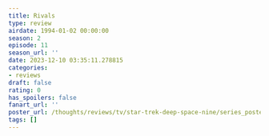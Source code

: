 ```yaml
---
title: Rivals
type: review
airdate: 1994-01-02 00:00:00
season: 2
episode: 11
season_url: ''
date: 2023-12-10 03:35:11.278815
categories:
- reviews
draft: false
rating: 0
has_spoilers: false
fanart_url: ''
poster_url: /thoughts/reviews/tv/star-trek-deep-space-nine/series_poster.jpg
tags: []
---
```


